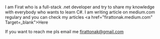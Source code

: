 
I am Firat who is a full-stack .net developer and try to share my knowledge with everybody who wants to learn C#. 
I am writing article on medium.com regulary and you can check my articles <a href="firattonak.medium.com" Target=_blank">Here</a>

If you want to reach me pls email me firattonak@gmail.com
